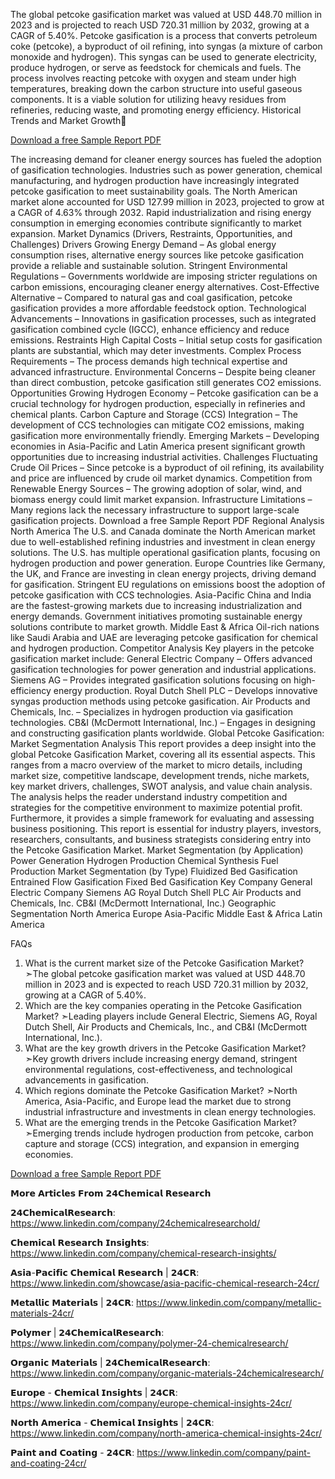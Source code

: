 The global petcoke gasification market was valued at USD 448.70 million in 2023 and is projected to reach USD 720.31 million by 2032, growing at a CAGR of 5.40%.
Petcoke gasification is a process that converts petroleum coke (petcoke), a byproduct of oil refining, into syngas (a mixture of carbon monoxide and hydrogen). This syngas can be used to generate electricity, produce hydrogen, or serve as feedstock for chemicals and fuels. The process involves reacting petcoke with oxygen and steam under high temperatures, breaking down the carbon structure into useful gaseous components. It is a viable solution for utilizing heavy residues from refineries, reducing waste, and promoting energy efficiency.
Historical Trends and Market Growth

[Download a free Sample Report PDF](url)

The increasing demand for cleaner energy sources has fueled the adoption of gasification technologies.
Industries such as power generation, chemical manufacturing, and hydrogen production have increasingly integrated petcoke gasification to meet sustainability goals.
The North American market alone accounted for USD 127.99 million in 2023, projected to grow at a CAGR of 4.63% through 2032.
Rapid industrialization and rising energy consumption in emerging economies contribute significantly to market expansion.
Market Dynamics (Drivers, Restraints, Opportunities, and Challenges)
Drivers
Growing Energy Demand – As global energy consumption rises, alternative energy sources like petcoke gasification provide a reliable and sustainable solution.
Stringent Environmental Regulations – Governments worldwide are imposing stricter regulations on carbon emissions, encouraging cleaner energy alternatives.
Cost-Effective Alternative – Compared to natural gas and coal gasification, petcoke gasification provides a more affordable feedstock option.
Technological Advancements – Innovations in gasification processes, such as integrated gasification combined cycle (IGCC), enhance efficiency and reduce emissions.
Restraints
High Capital Costs – Initial setup costs for gasification plants are substantial, which may deter investments.
Complex Process Requirements – The process demands high technical expertise and advanced infrastructure.
Environmental Concerns – Despite being cleaner than direct combustion, petcoke gasification still generates CO2 emissions.
Opportunities
Growing Hydrogen Economy – Petcoke gasification can be a crucial technology for hydrogen production, especially in refineries and chemical plants.
Carbon Capture and Storage (CCS) Integration – The development of CCS technologies can mitigate CO2 emissions, making gasification more environmentally friendly.
Emerging Markets – Developing economies in Asia-Pacific and Latin America present significant growth opportunities due to increasing industrial activities.
Challenges
Fluctuating Crude Oil Prices – Since petcoke is a byproduct of oil refining, its availability and price are influenced by crude oil market dynamics.
Competition from Renewable Energy Sources – The growing adoption of solar, wind, and biomass energy could limit market expansion.
Infrastructure Limitations – Many regions lack the necessary infrastructure to support large-scale gasification projects.
Download a free Sample Report PDF
Regional Analysis
North America
The U.S. and Canada dominate the North American market due to well-established refining industries and investment in clean energy solutions.
The U.S. has multiple operational gasification plants, focusing on hydrogen production and power generation.
Europe
Countries like Germany, the UK, and France are investing in clean energy projects, driving demand for gasification.
Stringent EU regulations on emissions boost the adoption of petcoke gasification with CCS technologies.
Asia-Pacific
China and India are the fastest-growing markets due to increasing industrialization and energy demands.
Government initiatives promoting sustainable energy solutions contribute to market growth.
Middle East & Africa
Oil-rich nations like Saudi Arabia and UAE are leveraging petcoke gasification for chemical and hydrogen production.
Competitor Analysis
Key players in the petcoke gasification market include:
General Electric Company – Offers advanced gasification technologies for power generation and industrial applications.
Siemens AG – Provides integrated gasification solutions focusing on high-efficiency energy production.
Royal Dutch Shell PLC – Develops innovative syngas production methods using petcoke gasification.
Air Products and Chemicals, Inc. – Specializes in hydrogen production via gasification technologies.
CB&I (McDermott International, Inc.) – Engages in designing and constructing gasification plants worldwide.
Global Petcoke Gasification: Market Segmentation Analysis
This report provides a deep insight into the global Petcoke Gasification Market, covering all its essential aspects. This ranges from a macro overview of the market to micro details, including market size, competitive landscape, development trends, niche markets, key market drivers, challenges, SWOT analysis, and value chain analysis.
The analysis helps the reader understand industry competition and strategies for the competitive environment to maximize potential profit. Furthermore, it provides a simple framework for evaluating and assessing business positioning. This report is essential for industry players, investors, researchers, consultants, and business strategists considering entry into the Petcoke Gasification Market.
Market Segmentation (by Application)
Power Generation
Hydrogen Production
Chemical Synthesis
Fuel Production
Market Segmentation (by Type)
Fluidized Bed Gasification
Entrained Flow Gasification
Fixed Bed Gasification
Key Company
General Electric Company
Siemens AG
Royal Dutch Shell PLC
Air Products and Chemicals, Inc.
CB&I (McDermott International, Inc.)
Geographic Segmentation
North America
Europe
Asia-Pacific
Middle East & Africa
Latin America

FAQs

1. What is the current market size of the Petcoke Gasification Market?
➣The global petcoke gasification market was valued at USD 448.70 million in 2023 and is expected to reach USD 720.31 million by 2032, growing at a CAGR of 5.40%.
2. Which are the key companies operating in the Petcoke Gasification Market?
➣Leading players include General Electric, Siemens AG, Royal Dutch Shell, Air Products and Chemicals, Inc., and CB&I (McDermott International, Inc.).
3. What are the key growth drivers in the Petcoke Gasification Market?
➣Key growth drivers include increasing energy demand, stringent environmental regulations, cost-effectiveness, and technological advancements in gasification.
4. Which regions dominate the Petcoke Gasification Market?
➣North America, Asia-Pacific, and Europe lead the market due to strong industrial infrastructure and investments in clean energy technologies.
5. What are the emerging trends in the Petcoke Gasification Market?
➣Emerging trends include hydrogen production from petcoke, carbon capture and storage (CCS) integration, and expansion in emerging economies.

[Download a free Sample Report PDF](url)

𝗠𝗼𝗿𝗲 𝗔𝗿𝘁𝗶𝗰𝗹𝗲𝘀 𝗙𝗿𝗼𝗺 𝟮𝟰𝗖𝗵𝗲𝗺𝗶𝗰𝗮𝗹 𝗥𝗲𝘀𝗲𝗮𝗿𝗰𝗵

𝟮𝟰𝗖𝗵𝗲𝗺𝗶𝗰𝗮𝗹𝗥𝗲𝘀𝗲𝗮𝗿𝗰𝗵: https://www.linkedin.com/company/24chemicalresearchold/

𝗖𝗵𝗲𝗺𝗶𝗰𝗮𝗹 𝗥𝗲𝘀𝗲𝗮𝗿𝗰𝗵 𝗜𝗻𝘀𝗶𝗴𝗵𝘁𝘀: https://www.linkedin.com/company/chemical-research-insights/

𝗔𝘀𝗶𝗮-𝗣𝗮𝗰𝗶𝗳𝗶𝗰 𝗖𝗵𝗲𝗺𝗶𝗰𝗮𝗹 𝗥𝗲𝘀𝗲𝗮𝗿𝗰𝗵 | 𝟮𝟰𝗖𝗥: https://www.linkedin.com/showcase/asia-pacific-chemical-research-24cr/

𝗠𝗲𝘁𝗮𝗹𝗹𝗶𝗰 𝗠𝗮𝘁𝗲𝗿𝗶𝗮𝗹𝘀 | 𝟮𝟰𝗖𝗥: https://www.linkedin.com/company/metallic-materials-24cr/

𝗣𝗼𝗹𝘆𝗺𝗲𝗿 | 𝟮𝟰𝗖𝗵𝗲𝗺𝗶𝗰𝗮𝗹𝗥𝗲𝘀𝗲𝗮𝗿𝗰𝗵: https://www.linkedin.com/company/polymer-24-chemicalresearch/

𝗢𝗿𝗴𝗮𝗻𝗶𝗰 𝗠𝗮𝘁𝗲𝗿𝗶𝗮𝗹𝘀 | 𝟮𝟰𝗖𝗵𝗲𝗺𝗶𝗰𝗮𝗹𝗥𝗲𝘀𝗲𝗮𝗿𝗰𝗵: https://www.linkedin.com/company/organic-materials-24chemicalresearch/

𝗘𝘂𝗿𝗼𝗽𝗲 - 𝗖𝗵𝗲𝗺𝗶𝗰𝗮𝗹 𝗜𝗻𝘀𝗶𝗴𝗵𝘁𝘀 | 𝟮𝟰𝗖𝗥: https://www.linkedin.com/company/europe-chemical-insights-24cr/

𝗡𝗼𝗿𝘁𝗵 𝗔𝗺𝗲𝗿𝗶𝗰𝗮 - 𝗖𝗵𝗲𝗺𝗶𝗰𝗮𝗹 𝗜𝗻𝘀𝗶𝗴𝗵𝘁𝘀 | 𝟮𝟰𝗖𝗥: https://www.linkedin.com/company/north-america-chemical-insights-24cr/

𝗣𝗮𝗶𝗻𝘁 𝗮𝗻𝗱 𝗖𝗼𝗮𝘁𝗶𝗻𝗴 - 𝟮𝟰𝗖𝗥: https://www.linkedin.com/company/paint-and-coating-24cr/
